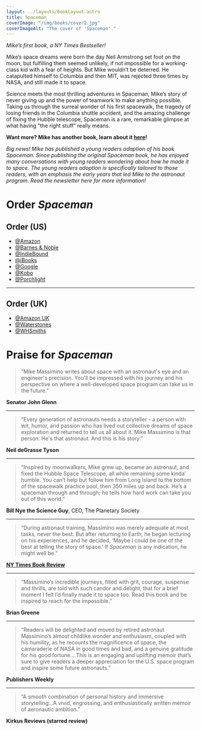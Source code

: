 ```yaml
---
layout: ../layouts/BookLayout.astro
title: Spaceman
coverImage: "/img/books/cover2.jpg"
coverImageAlt: "The cover of 'Spaceman'."
---
```


*Mike’s first book, a NY Times Bestseller!*

Mike’s space dreams were born the day Neil Armstrong set foot on the moon, but fulfilling them seemed unlikely, if not impossible for a working-class kid with a fear of heights. But Mike wouldn’t be deterred. He catapulted himself to Columbia and then MIT, was rejected three times by NASA, and still made it to space.

Science meets the most thrilling adventures in Spaceman, Mike’s story of never giving up and the power of teamwork to make anything possible. Taking us through the surreal wonder of his first spacewalk, the tragedy of losing friends in the Columbia shuttle accident, and the amazing challenge of fixing the Hubble telescope, Spaceman is a rare, remarkable glimpse at what having “the right stuff” really means.

**Want more? Mike has another book, learn about it [here](/moonshot)!**

*Big news! Mike has published a young readers adaption of his book Spaceman. Since publishing the original Spaceman book, he has enjoyed many conversations with young readers wondering about how he made it to space. The young readers adoption is specifically tailored to those readers, with an emphasis the early years that led Mike to the astronaut program. Read the newsletter here for more information!*

# Order *Spaceman*

## Order (US)

- [@Amazon](https://links.penguinrandomhouse.com/type/affiliate/isbn/9781101903568/siteID/8001/retailerid/7/trackingcode/randohouseinc22186-20)
- [@Barnes & Noble](https://links.penguinrandomhouse.com/type/affiliate/isbn/9781101903568/siteID/8001/retailerid/2/trackingcode/PRH7F53A46860)
- [@IndieBound](https://links.penguinrandomhouse.com/type/affiliate/isbn/9781101903568/siteID/8001/retailerid/6/trackingcode/penguinrandom)
- [@iBooks](https://links.penguinrandomhouse.com/type/affiliate/isbn/9781101903551/siteID/8001/retailerid/3/trackingcode/PRHBA5D166B37)
- [@Google](https://links.penguinrandomhouse.com/type/affiliate/isbn/9781101903551/siteID/8001/retailerid/22/trackingcode/PRH97ACD1E5A2)
- [@Kobo](https://links.penguinrandomhouse.com/type/affiliate/isbn/9781101903551/siteID/8001/retailerid/1/trackingcode/PRH97ACD1E5A2)
- [@Porchlight](https://www.porchlightbooks.com/product/spaceman-an-astronauts-unlikely-journey-to-unlock-the-secrets-of-the-universe--mike-massimino)

---

## Order (UK)

- [@Amazon UK](https://www.amazon.co.uk/Spaceman-Astronauts-Unlikely-Journey-Universe/dp/1471149528/ref=sr_1_1?ie=UTF8&amp;qid=1475568133&amp;sr=8-1&amp;keywords=spaceman)
- [@Waterstones](https://www.waterstones.com/book/spaceman/mike-massimino/tanner-colby/9781471149528)
- [@WHSmiths](https://www.whsmith.co.uk/products/spaceman-an-astronauts-unlikely-journey-to-unlock-the-secrets-of-the-universe/9781471149542)


# Praise for *Spaceman*

> “Mike Massimino writes about space with an astronaut's eye and an engineer's precision. You'll be impressed with his journey and his perspective on where a well-developed space program can take us in the future.”  

**Senator John Glenn**

---

> “Every generation of astronauts needs a storyteller - a person with wit, humor, and passion who has lived out collective dreams of space exploration and returned to tell us all about it. Mike Massimino is that person. He's that astronaut. And this is his story.”  

**Neil deGrasse Tyson**

---

> “Inspired by moonwalkers, Mike grew up, became an astronaut, and fixed the Hubble Space Telescope, all while remaining some kinda’ humble. You can’t help but follow him from Long Island to the bottom of the spacewalk practice pool, then 350 miles up and back. He’s a spaceman through and through; he tells how hard work can take you out of this world.”  

**Bill Nye the Science Guy**, CEO, The Planetary Society

---

> “During astronaut training, Massimino was merely adequate at most tasks, never the best. But after returning to Earth, he began lecturing on his experiences, and he decided, ‘Maybe I could be one of the best at telling the story of space.’ If *Spaceman* is any indication, he might well be.”  

**[NY Times Book Review](https://www.nytimes.com/2016/11/25/books/review/new-books-about-space.html)**

---

> “Massimino’s incredible journeys, filled with grit, courage, suspense and thrills, are told with such candor and delight, that for a brief moment I felt I’d finally made it to space too. Read this book and be inspired to reach for the impossible.”  

**Brian Greene**

---

> “Readers will be delighted and moved by retired astronaut Massimino’s almost childlike wonder and enthusiasm, coupled with his humility, as he recounts the magnificence of space, the camaraderie of NASA in good times and bad, and a genuine gratitude for his good fortune….This is an engaging and uplifting memoir that’s sure to give readers a deeper appreciation for the U.S. space program and inspire some future astronauts.”  

**Publishers Weekly**

---

> “A smooth combination of personal history and immersive storytelling...A vivid, engrossing, and enthusiastically written memoir of aeronautic ambition.”  

**Kirkus Reviews (starred review)**

